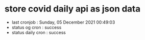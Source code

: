 # store covid daily api as json data

- last cronjob : Sunday, 05 December 2021 00:49:03
- status og cron : success
- status daily cron : success
      
      